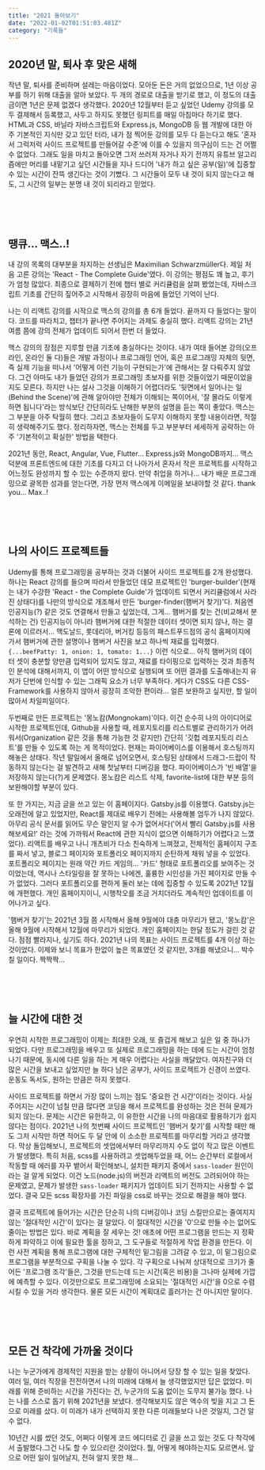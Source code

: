 ```yaml
---
title: "2021 돌아보기"
date: "2022-01-02T01:51:03.481Z"
category: "기록들"
---
```


## 2020년 말, 퇴사 후 맞은 새해

작년 말, 퇴사를 준비하며 설레는 마음이었다. 모아둔 돈은 거의 없었으므로, 1년 이상 공부를 하기 위해 대출을 알아 보았다. 두 개의 경로로 대출을 받기로 했고, 이 정도의 대출금이면 1년은 문제 없겠다 생각했다. 2020년 12월부터 듣고 싶었던 Udemy 강의를 모두 결제해서 등록했고, 사두고 하지도 못했던 링피트를 매일 아침마다 하기로 했다. HTML과 CSS, 바닐라 자바스크립트와 Express.js, MongoDB 등 웹 개발에 대한 아주 기본적인 지식만 갖고 있던 터라, 내가 점 찍어둔 강의를 모두 다 듣는다고 해도 '혼자서 그럭저럭 사이드 프로젝트를 만들어갈 수준'에 이를 수 있을지 의구심이 드는 건 어쩔 수 없었다. 그래도 일을 마치고 돌아오면 그저 쓰러져 자거나 자기 전까지 유튜브 알고리즘에만 머리를 내맡기고 싶던 시간들을 지나 드디어 '내가 하고 싶은 공부(일)'에 집중할 수 있는 시간이 잔뜩 생긴다는 것이 기뻤다. 그 시간들이 모두 내 것이 되지 않는다고 해도, 그 시간의 일부는 분명 내 것이 되리라고 믿었다.

<br/>
<br/>
<br/>

## 땡큐... 맥스..!

내 강의 목록의 대부분을 차지하는 선생님은 Maximilian Schwarzmüller다. 제일 처음 고른 강의는 'React - The Complete Guide'였다. 이 강의는 평점도 꽤 높고, 후기가 엄청 많았다. 최종으로 결제하기 전에 챕터 별로 커리큘럼을 살펴 봤었는데, 자바스크립트 기초를 간단히 짚어주고 시작해서 굉장히 마음에 들었던 기억이 난다.

나는 이 리액트 강의를 시작으로 맥스의 강의를 총 6개 들었다. 끝까지 다 들었다는 말이다. 코드를 따라치고, 챕터가 끝나면 주어지는 과제도 충실히 했다. 리액트 강의는 21년 여름 쯤에 강의 전체가 업데이트 되어서 한번 더 들었다.

맥스 강의의 장점은 지루할 만큼 기초에 충실하다는 것이다. 내가 여태 들어본 강의(오프라인, 온라인 둘 다)들은 개발 과정이나 프로그래밍 언어, 혹은 프로그래밍 자체의 뒷면, 즉 실제 기능을 떠나서 '어떻게 이런 기능이 구현되는가'에 관해서는 잘 다뤄주지 않았다. 그건 아마도 내가 들었던 강의가 프로그래밍 초보자를 위한 것들이었기 때문이었을지도 모른다. 하지만 나는 설사 그것을 이해하기 어렵더라도 '뒷면에서 일어나는 일(Behind the Scene)'에 관해 알아야만 전체가 이해되는 쪽이어서, '잘 몰라도 이렇게 하면 됩니다'라는 방식보단 간단히라도 난해한 부분의 설명을 듣는 쪽이 좋았다. 맥스는 그 부분을 아주 탁월히 했다. 그리고 초보자들이 도무지 이해하지 못할 내용이라면, 적절히 생략해주기도 했다. 정리하자면, 맥스는 전체를 두고 부분부터 세세하게 공략하는 아주 '기본적이고 확실한' 방법을 택한다.

2021년 동안, React, Angular, Vue, Flutter... Express.js와 MongoDB까지... 맥스 덕분에 프론트엔드에 대한 기초를 다지고 더 나아가서 혼자서 작은 프로젝트를 시작하고 어느정도 완성까지 할 수 있는 수준까지 왔다. 만약 취업을 하거나... 내가 배운 프로그래밍으로 괄목한 성과를 얻는다면, 가장 먼저 맥스에게 이메일을 보내야할 것 같다. thank you... Max..!

<br/>
<br/>
<br/>

## 나의 사이드 프로젝트들

Udemy를 통해 프로그래밍을 공부하는 것과 더불어 사이드 프로젝트를 2개 완성했다. 하나는 React 강의를 들으며 따라서 만들었던 데모 프로젝트인 'burger-builder'(현재는 내가 수강한 'React - the Complete Guide'가 업데이트 되면서 커리큘럼에서 사라진 상태다)를 나만의 방식으로 개조해서 만든 'burger-finder(햄버거 찾기)'다. 처음엔 인공지능(?) 같은 것도 연결해서 만들고 싶었는데, 그게... 햄버거를 찾는 건(비교해서 분석하는 건) 인공지능이 아니라 햄버거에 대한 적절한 데이터 셋이면 되지 않나, 하는 결론에 이르러서... 맥도날드, 롯데리아, 버거킹 등등의 패스트푸드점의 공식 홈페이지에 가서 햄버거에 관한 설명이나 햄버거 사진을 보고 하나씩 재료를 입력했다. `{...beefPatty: 1, onion: 1, tomato: 1...}` 이런 식으로... 아직 햄버거의 데이터 셋이 충분할 양만큼 입력되어 있지도 않고, 재료를 타이핑으로 입력하는 것과 최종적인 분석에 대해서까지, 이 앱이 어떤 방식으로 실행되며 또 어떤 결과를 도출해내는지 유저가 단번에 인식할 수 있는 그래픽 요소가 너무 부족하다. 게다가 CSS도 다른 CSS-Framework를 사용하지 않아서 굉장히 조악한 편이라... 얼른 보완하고 싶지만, 할 일이 많아서 차일피일이다.

두번째로 만든 프로젝트는 '몽노캄(Mongnokam)'이다. 이건 순수히 나의 아이디어로 시작한 프로젝트인데, Github을 사용할 때, 레포지토리를 리스트별로 관리하기가 어려워서(Organization 같은 것을 통해 가능한 것 같지만) 간단히 '깃헙 레포지토리 리스트'를 만들 수 있도록 하는 게 목적이었다. 현재는 파이어베이스를 이용해서 호스팅까지 해놓은 상태다. 작년 말일에서 올해로 넘어오면서, 호스팅된 상태에서 드래그-드랍이 작동하지 않는다는 걸 발견하고 새해 첫날부터 디버깅을 했다. 파이어베이스가 '빈 배열'을 저장하지 않는다(?)게 문제였다. 몽노캄은 리스트 삭제, favorite-list에 대한 부분 등의 보완해야할 부분이 있다.

또 한 가지는, 지금 글을 쓰고 있는 이 홈페이지다. Gatsby.js를 이용했다. Gatsby.js는 오래전에 알고 있었지만, React를 제대로 배우기 전에는 사용해볼 엄두가 나지 않았다. 아무리 공식 문서를 읽어도 무슨 말인지 알 수가 없어서다('어서 빨리 Gatsby.js를 사용해보세요!' 라는 것에 가까워서 React에 관한 지식이 없으면 이해하기가 어렵다고 느꼈었다). 리액트를 배우고 나니 개츠비가 다소 친숙하게 느껴졌고, 전체적인 홈페이지 구조를 짜서 넣고, 블로그 페이지와 포트폴리오 페이지까지 순탄하게 채워 넣을 수 있었다. 포트폴리오 페이지는 원래 약간 카드 게임의... '카드' 형태로 포트폴리오를 보여주는 것이었는데, 역시나 스타일링을 잘 못하는 나에겐, 훌륭한 시인성을 가진 페이지로 만들 수가 없었다. 그러다 포트폴리오를 편하게 둘러 보는 데에 집중할 수 있도록 2021년 12월에 개편했다. 개인 홈페이지이니, 시행착오를 조금 거치더라도 계속적인 업데이트를 이어나가고 싶다.

'햄버거 찾기'는 2021년 3월 쯤 시작해서 올해 9월에야 대충 마무리가 됐고, '몽노캄'은 올해 9월에 시작해서 12월에 마무리가 되었다. 개인 홈페이지는 한달 정도가 걸린 것 같다. 점점 빨라지나, 싶기도 하다. 2021년 나의 목표는 사이드 프로젝트를 4개 이상 하는 것이었다. 이제와 보니 목표가 한없이 높은 목표였던 것 같지만, 3개를 해냈으니... 박수칠 일이다. 짝짝짝...

<br/>
<br/>
<br/>

## 늘 시간에 대한 것

우연히 시작한 프로그래밍이 이제는 최대한 오래, 또 즐겁게 해보고 싶은 일 중 하나가 되었다. 다만 프로그래밍을 배우고 또 실제로 프로그래밍을 하는 데에 드는 시간이 엄청나기 때문에, 동시에 다른 일을 하는 게 매우 어렵다는 사실을 깨달았다. 여자친구와 더 많은 시간을 보내고 싶었지만 늘 하다 남은 공부가, 사이드 프로젝트가 신경이 쓰였다. 운동도 독서도, 원하는 만큼은 하지 못했다.

사이드 프로젝트를 하면서 가장 많이 느끼는 점도 '중요한 건 시간'이라는 것이다. 사실 주어지는 시간이 넘칠 만큼 많다면 코딩을 해서 프로젝트를 완성하는 것은 전혀 문제가 되지 않는다. 문제는 시간은 유한하고, 이 유한한 시간을 나의 마음대로 활용하기가 쉽지 않다는 점이다. 2021년 나의 첫번째 사이드 프로젝트인 '햄버거 찾기'를 시작할 때만 해도 그저 시작만 하면 적어도 두 달 안에 이 소소한 프로젝트를 마무리할 거라고 생각했다. 막상 돌입해보니, 프로젝트의 셋업에서부터 마무리까지 수도 없이 작고 많은 이벤트가 발생했다. 특히 처음, scss를 사용하려고 셋업해두었을 때, 어느 순간부터 로컬에서 작동할 때 에러를 자꾸 뱉어서 확인해보니, 설치한 패키지 중에서 `sass-loader` 원인이라는 걸 알게 되었다. 이건 노드(node.js)의 버전과 리액트의 버전도 고려되어야 하는 문제였고, 문제가 발생한 `sass-loader` 패키지가 업데이트 되기 전까지는 사용할 수 없었다. 결국 모든 scss 확장자를 가진 파일을 css로 바꾸는 것으로 해결을 해야 했다.

결국 프로젝트에 들어가는 시간은 단순히 나의 디버깅이나 코딩 스킬만으로는 줄여지지 않는 '절대적인 시간'이 있다는 걸 알았다. 이 절대적인 시간을 '0'으로 만들 수는 없어도 줄이는 방법은 있다. 바로 계획을 잘 세우는 것! 애초에 어떤 프로그램을 만드는 지 정확하게 파악하고 이에 필요한 툴을 정하고, 그 도구들로 적절하게 작업 환경을 만든다. 이런 사전 계획을 통해 프로그램에 대한 구체적인 밑그림을 그려갈 수 있고, 이 밑그림으로 프로그램을 부분적으로 구획을 나눌 수 있다. 각 구획으로 나눠져 상대적으로 크기가 줄어든 '프로그램 조각'들은, 그것을 만드는데 드는 시간(혹은 비용)을 그나마 실제에 가깝에 예측할 수 있다. 이것만으로도 프로그래밍에 소요되는 '절대적인 시간'을 0으로 수렴시킬 수 있을 거라 생각한다. 물론 모든 시간이 계획대로 흘러가는 건 아니지만 말이다.

<br/>
<br/>
<br/>

## 모든 건 착각에 가까울 것이다

나는 누군가에게 경제적인 지원을 받는 상황이 아니어서 당장 할 수 있는 일을 찾았다. 여러 일, 여러 직장을 전전하면서 나의 미래에 대해서 늘 생각했었지만 답은 없었다. 미래를 위해 준비하는 시간을 가진다는 건, 누군가의 도움 없이는 도무지 불가능 했다. 나는 나를 스스로 돕기 위해 2021년을 보냈다. 생각해보지도 않은 액수의 빚을 지고 그 돈으로 미래를 샀다. 이 미래가 내가 선택하지 못한 다른 미래들보다 나은 것일지, 그건 알 수 없다.

10년간 시를 썼던 것도, 어쩌다 이렇게 코드 에디터로 긴 글을 쓰고 있는 것도 다 착각에서 출발했다.그건 나도 할 수 있으리란 것이었다. 뭘, 어떻게 해야하는지도 모르면서. 앞으로 어떤 일이 일어날지, 전혀 알지 못한 채...